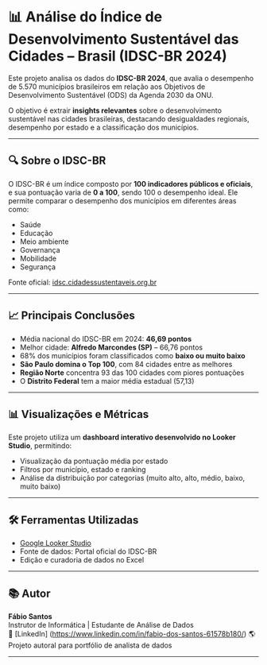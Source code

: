 # 📊 Análise do Índice de Desenvolvimento Sustentável das Cidades – Brasil (IDSC-BR 2024)

Este projeto analisa os dados do **IDSC-BR 2024**, que avalia o desempenho de 5.570 municípios brasileiros em relação aos Objetivos de Desenvolvimento Sustentável (ODS) da Agenda 2030 da ONU.

O objetivo é extrair **insights relevantes** sobre o desenvolvimento sustentável nas cidades brasileiras, destacando desigualdades regionais, desempenho por estado e a classificação dos municípios.

---

## 🔍 Sobre o IDSC-BR

O IDSC-BR é um índice composto por **100 indicadores públicos e oficiais**, e sua pontuação varia de **0 a 100**, sendo 100 o desempenho ideal. Ele permite comparar o desempenho dos municípios em diferentes áreas como:

- Saúde
- Educação
- Meio ambiente
- Governança
- Mobilidade
- Segurança

Fonte oficial: [idsc.cidadessustentaveis.org.br](https://idsc.cidadessustentaveis.org.br/introduction)

---

## 📈 Principais Conclusões

- Média nacional do IDSC-BR em 2024: **46,69 pontos**
- Melhor cidade: **Alfredo Marcondes (SP)** – 66,76 pontos
- 68% dos municípios foram classificados como **baixo ou muito baixo**
- **São Paulo domina o Top 100**, com 84 cidades entre as melhores
- **Região Norte** concentra 93 das 100 cidades com piores pontuações
- O **Distrito Federal** tem a maior média estadual (57,13)

---

## 📊 Visualizações e Métricas

Este projeto utiliza um **dashboard interativo desenvolvido no Looker Studio**, permitindo:

- Visualização da pontuação média por estado
- Filtros por município, estado e ranking
- Análise da distribuição por categorias (muito alto, alto, médio, baixo, muito baixo)

---

## 🛠️ Ferramentas Utilizadas

- [Google Looker Studio](https://lookerstudio.google.com/reporting/5b3ece38-ff1a-4867-9d67-4435b693f6a5)
- Fonte de dados: Portal oficial do IDSC-BR
- Edição e curadoria de dados no  Excel

---


## 📚 Autor

**Fábio Santos**  
Instrutor de Informática | Estudante de Análise de Dados  
📧 [LinkedIn] (https://www.linkedin.com/in/fabio-dos-santos-61578b180/)
🌎 Projeto autoral para portfólio de analista de dados

---



